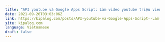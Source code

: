 ```yaml
---
title: "API youtube và Google Apps Script: Làm video youtube triệu views"
date: 2021-09-26T03:03:06Z
link: https://kipalog.com/posts/API-youtube-va-Google-Apps-Script--Lam-video-youtube-trieu-views?utm_medium=RSS&utm_source=news.12bit.vn
site: kipalog.com
language: Vietnamese
draft: false
---
```


